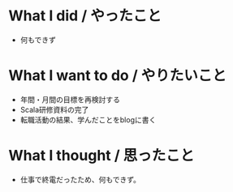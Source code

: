 # What I did / やったこと
- 何もできず

# What I want to do / やりたいこと
- 年間・月間の目標を再検討する
- Scala研修資料の完了
- 転職活動の結果、学んだことをblogに書く

# What I thought / 思ったこと
- 仕事で終電だったため、何もできず。
